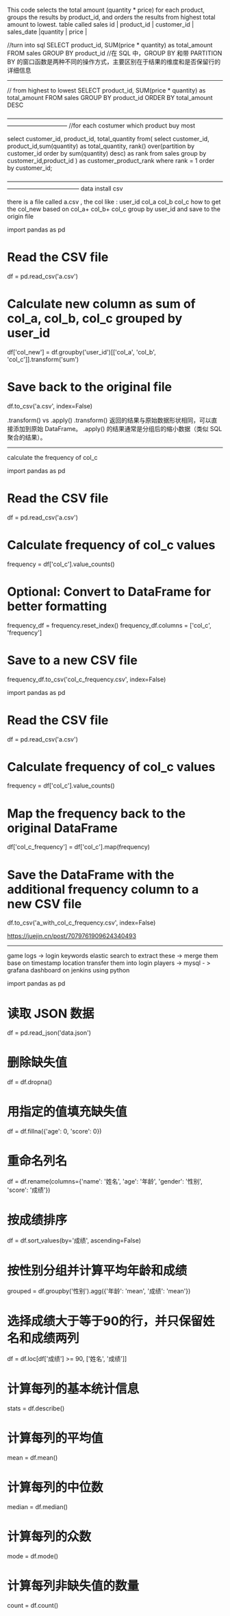 This code selects the total amount (quantity * price) for each product, groups the results by product_id, and orders the results from highest total amount to lowest.
table called sales
id | product_id | customer_id | sales_date |quantity | price |

//turn into sql
SELECT 
    product_id,
    SUM(price * quantity) as total_amount
FROM sales
GROUP BY product_id
//在 SQL 中，GROUP BY 和带 PARTITION BY 的窗口函数是两种不同的操作方式，主要区别在于结果的维度和是否保留行的详细信息
______________________________________________
// from highest to lowest
SELECT 
    product_id,
    SUM(price * quantity) as total_amount
FROM sales
GROUP BY product_id
ORDER BY total_amount DESC


——————————————————————————————————————————————
//for each costumer which product buy most

select customer_id, product_id, total_quantity
from(
    select customer_id, product_id,sum(quantity) as total_quantity,
    rank() over(partition by customer_id order by sum(quantity) desc) as rank
    from sales
    group by customer_id,product_id
) as customer_product_rank
where rank = 1
order by customer_id;


————————————————————————————————————————————————
data install csv 

there is a file called a.csv , the col like : user_id col_a col_b col_c 
how to get the col_new based on col_a+ col_b+ col_c group by user_id and save to the origin file

import pandas as pd

# Read the CSV file
df = pd.read_csv('a.csv')

# Calculate new column as sum of col_a, col_b, col_c grouped by user_id
df['col_new'] = df.groupby('user_id')[['col_a', 'col_b', 'col_c']].transform('sum')

# Save back to the original file
df.to_csv('a.csv', index=False)

.transform() vs .apply()
.transform() 返回的结果与原始数据形状相同，可以直接添加到原始 DataFrame。
.apply() 的结果通常是分组后的缩小数据（类似 SQL 聚合的结果）。
_______________________________________________

calculate the frequency of col_c

import pandas as pd

# Read the CSV file
df = pd.read_csv('a.csv')

# Calculate frequency of col_c values
frequency = df['col_c'].value_counts()

# Optional: Convert to DataFrame for better formatting
frequency_df = frequency.reset_index()
frequency_df.columns = ['col_c', 'frequency']

# Save to a new CSV file
frequency_df.to_csv('col_c_frequency.csv', index=False)



import pandas as pd

# Read the CSV file
df = pd.read_csv('a.csv')

# Calculate frequency of col_c values
frequency = df['col_c'].value_counts()

# Map the frequency back to the original DataFrame
df['col_c_frequency'] = df['col_c'].map(frequency)

# Save the DataFrame with the additional frequency column to a new CSV file
df.to_csv('a_with_col_c_frequency.csv', index=False)

https://juejin.cn/post/7079761909624340493
_______________________________________________



game logs -> login keywords 
elastic search to extract these  -> merge them base on timestamp location 
transfer them into login players -> mysql - > grafana dashboard 
on jenkins using python


import pandas as pd

# 读取 JSON 数据
df = pd.read_json('data.json')

# 删除缺失值
df = df.dropna()

# 用指定的值填充缺失值
df = df.fillna({'age': 0, 'score': 0})

# 重命名列名
df = df.rename(columns={'name': '姓名', 'age': '年龄', 'gender': '性别', 'score': '成绩'})

# 按成绩排序
df = df.sort_values(by='成绩', ascending=False)

# 按性别分组并计算平均年龄和成绩
grouped = df.groupby('性别').agg({'年龄': 'mean', '成绩': 'mean'})

# 选择成绩大于等于90的行，并只保留姓名和成绩两列
df = df.loc[df['成绩'] >= 90, ['姓名', '成绩']]

# 计算每列的基本统计信息
stats = df.describe()

# 计算每列的平均值
mean = df.mean()

# 计算每列的中位数
median = df.median()

# 计算每列的众数
mode = df.mode()

# 计算每列非缺失值的数量
count = df.count()



